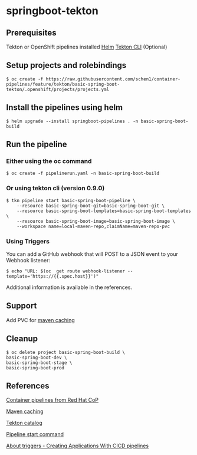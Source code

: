 # springboot-tekton

## Prerequisites
Tekton or OpenShift pipelines installed
[Helm](https://helm.sh/)
[Tekton CLI](https://github.com/tektoncd/cli) (Optional)

## Setup projects and rolebindings
```
$ oc create -f https://raw.githubusercontent.com/schen1/container-pipelines/feature/tekton/basic-spring-boot-tekton/.openshift/projects/projects.yml
```

## Install the pipelines using helm

```
$ helm upgrade --install springboot-pipelines . -n basic-spring-boot-build
```

## Run the pipeline
### Either using the oc command

```
$ oc create -f pipelinerun.yaml -n basic-spring-boot-build
```
### Or using tekton cli (version 0.9.0)
```
$ tkn pipeline start basic-spring-boot-pipeline \
    --resource basic-spring-boot-git=basic-spring-boot-git \
    --resource basic-spring-boot-templates=basic-spring-boot-templates \
    --resource basic-spring-boot-image=basic-spring-boot-image \
    --workspace name=local-maven-repo,claimName=maven-repo-pvc
```

### Using Triggers

You can add a GitHub webhook that will POST to a JSON event to your Webhook listener:
```
$ echo "URL: $(oc  get route webhook-listener --template='https://{{.spec.host}}')"
```

Additional information is available in the references.

## Support
Add PVC for [maven caching](https://developers.redhat.com/blog/2020/02/26/speed-up-maven-builds-in-tekton-pipelines/)

## Cleanup
```
$ oc delete project basic-spring-boot-build \
basic-spring-boot-dev \
basic-spring-boot-stage \
basic-spring-boot-prod
```

## References
[Container pipelines from Red Hat CoP](https://github.com/redhat-cop/container-pipelines/tree/master/basic-spring-boot-tekton)

[Maven caching](https://developers.redhat.com/blog/2020/02/26/speed-up-maven-builds-in-tekton-pipelines/)

[Tekton catalog](https://github.com/tektoncd/catalog)

[Pipeline start command](https://github.com/tektoncd/cli/blob/master/docs/reference/cmd/pipeline_start.md)

[About triggers - Creating Applications With CICD pipelines](https://docs.openshift.com/container-platform/4.4/pipelines/creating-applications-with-cicd-pipelines.html#about-triggers_creating-applications-with-cicd-pipelines)